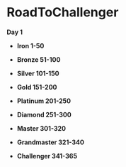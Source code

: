 # RoadToChallenger

**Day 1**

- **Iron 1-50**

- **Bronze 51-100**

- **Silver 101-150**

- **Gold 151-200**

- **Platinum 201-250**

- **Diamond 251-300**

- **Master 301-320**

- **Grandmaster 321-340**
- **Challenger 341-365**
